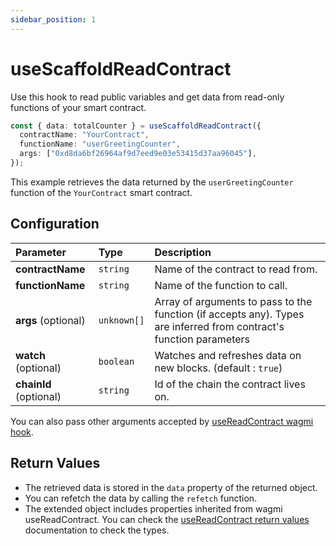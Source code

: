 ```yaml
---
sidebar_position: 1
---
```


# useScaffoldReadContract

Use this hook to read public variables and get data from read-only functions of your smart contract.

```ts
const { data: totalCounter } = useScaffoldReadContract({
  contractName: "YourContract",
  functionName: "userGreetingCounter",
  args: ["0xd8da6bf26964af9d7eed9e03e53415d37aa96045"],
});
```

This example retrieves the data returned by the `userGreetingCounter` function of the `YourContract` smart contract.

## Configuration

| Parameter              | Type        | Description                                                                                                         |
| :--------------------- | :---------- | :------------------------------------------------------------------------------------------------------------------ |
| **contractName**       | `string`    | Name of the contract to read from.                                                                                  |
| **functionName**       | `string`    | Name of the function to call.                                                                                       |
| **args** (optional)    | `unknown[]` | Array of arguments to pass to the function (if accepts any). Types are inferred from contract's function parameters |
| **watch** (optional)   | `boolean`   | Watches and refreshes data on new blocks. (default : `true`)                                                        |
| **chainId** (optional) | `string`    | Id of the chain the contract lives on.                                                                              |

You can also pass other arguments accepted by [useReadContract wagmi hook](https://wagmi.sh/react/api/hooks/useReadContract#parameters).

## Return Values

- The retrieved data is stored in the `data` property of the returned object.
- You can refetch the data by calling the `refetch` function.
- The extended object includes properties inherited from wagmi useReadContract. You can check the [useReadContract return values](https://wagmi.sh/react/api/hooks/useReadContract#return-type) documentation to check the types.
